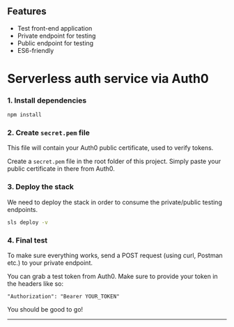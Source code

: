 ## Features

- Test front-end application
- Private endpoint for testing
- Public endpoint for testing
- ES6-friendly

# Serverless auth service via Auth0

### 1. Install dependencies

```sh
npm install
```

### 2. Create `secret.pem` file

This file will contain your Auth0 public certificate, used to verify tokens.

Create a `secret.pem` file in the root folder of this project. Simply paste your public certificate in there from Auth0.

### 3. Deploy the stack

We need to deploy the stack in order to consume the private/public testing endpoints.

```sh
sls deploy -v
```

### 4. Final test

To make sure everything works, send a POST request (using curl, Postman etc.) to your private endpoint.

You can grab a test token from Auth0. Make sure to provide your token in the headers like so:

```
"Authorization": "Bearer YOUR_TOKEN"
```

You should be good to go!

<hr/>
